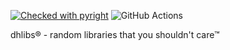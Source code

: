 [![Checked with pyright](https://microsoft.github.io/pyright/img/pyright_badge.svg)](https://microsoft.github.io/pyright/)
![GitHub Actions](https://github.com/DinhHuy2010/dhlibs/actions/workflows/ci.yaml/badge.svg)

dhlibs® - random libraries that you shouldn't care™
